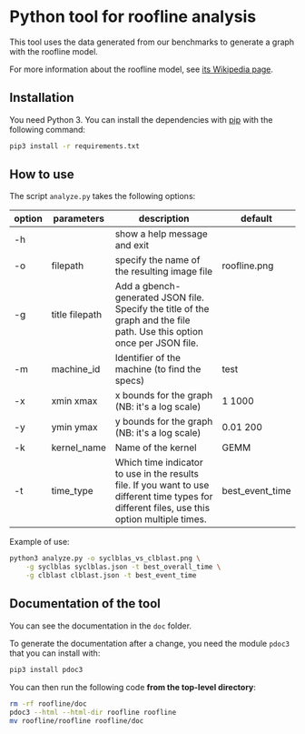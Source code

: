 Python tool for roofline analysis
===

This tool uses the data generated from our benchmarks to generate a graph
with the roofline model.

For more information about the roofline model, see
[its Wikipedia page](https://en.wikipedia.org/wiki/Roofline_model).

## Installation

You need Python 3. You can install the dependencies with
[pip](https://pypi.org/project/pip/) with the following command:

```bash
pip3 install -r requirements.txt
```

## How to use

The script `analyze.py` takes the following options:

| option | parameters | description | default |
|--------|------------|-------------|---------|
| -h |   | show a help message and exit | |
| -o | filepath | specify the name of the resulting image file | roofline.png |
| -g | title filepath | Add a gbench-generated JSON file. Specify the title of the graph and the file path. Use this option once per JSON file. | |
| -m | machine_id | Identifier of the machine (to find the specs) | test |
| -x | xmin xmax | x bounds for the graph (NB: it's a log scale) | 1 1000 |
| -y | ymin ymax | y bounds for the graph (NB: it's a log scale) | 0.01 200 |
| -k | kernel_name | Name of the kernel | GEMM |
| -t | time_type | Which time indicator to use in the results file. If you want to use different time types for different files, use this option multiple times. | best_event_time |

Example of use:

```bash
python3 analyze.py -o syclblas_vs_clblast.png \
    -g syclblas syclblas.json -t best_overall_time \
    -g clblast clblast.json -t best_event_time
```

## Documentation of the tool

You can see the documentation in the `doc` folder.

To generate the documentation after a change, you need the module `pdoc3` that
you can install with:

```bash
pip3 install pdoc3
```

You can then run the following code **from the top-level directory**:

```bash
rm -rf roofline/doc
pdoc3 --html --html-dir roofline roofline
mv roofline/roofline roofline/doc
```
